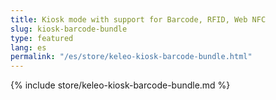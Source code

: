 ```yaml
---
title: Kiosk mode with support for Barcode, RFID, Web NFC
slug: kiosk-barcode-bundle
type: featured
lang: es
permalink: "/es/store/keleo-kiosk-barcode-bundle.html"
---
```


{% include store/keleo-kiosk-barcode-bundle.md %}
